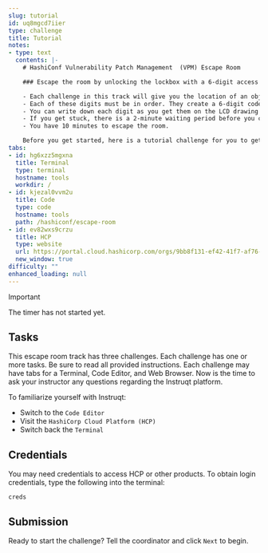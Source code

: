 ```yaml
---
slug: tutorial
id: uq8mgcd7iier
type: challenge
title: Tutorial
notes:
- type: text
  contents: |-
    # HashiConf Vulnerability Patch Management  (VPM) Escape Room

    ### Escape the room by unlocking the lockbox with a 6-digit access code.

    - Each challenge in this track will give you the location of an object with two digits. For example, “Look under the desk.”
    - Each of these digits must be in order. They create a 6-digit code to unlock a lockbox.
    - You can write down each digit as you get them on the LCD drawing board provided.
    - If you get stuck, there is a 2-minute waiting period before you can ask the facilitator for a hint.
    - You have 10 minutes to escape the room.

    Before you get started, here is a tutorial challenge for you to get familiar with Instruqt.
tabs:
- id: hg6xzz5mgxna
  title: Terminal
  type: terminal
  hostname: tools
  workdir: /
- id: kjezal0vvm2u
  title: Code
  type: code
  hostname: tools
  path: /hashiconf/escape-room
- id: ev82wxs9crzu
  title: HCP
  type: website
  url: https://portal.cloud.hashicorp.com/orgs/9bb8f131-ef42-41f7-af76-5c18ea485b27/projects/40b67f0b-12b6-4184-9613-45cc9ef381f2
  new_window: true
difficulty: ""
enhanced_loading: null
---
```

> [!IMPORTANT]
> The timer has not started yet.

## Tasks
This escape room track has three challenges. Each challenge has one or more tasks. Be sure to read all provided instructions. Each challenge may have tabs for a Terminal, Code Editor, and Web Browser.
Now is the time to ask your instructor any questions regarding the Instruqt platform.

To familiarize yourself with Instruqt:
- Switch to the `Code Editor`
- Visit the `HashiCorp Cloud Platform (HCP)`
- Switch back the `Terminal`

## Credentials
You may need credentials to access HCP or other products. To obtain login credentials, type the following into the terminal:
```shell
creds
```

## Submission
Ready to start the challenge? Tell the coordinator and click `Next` to begin.
